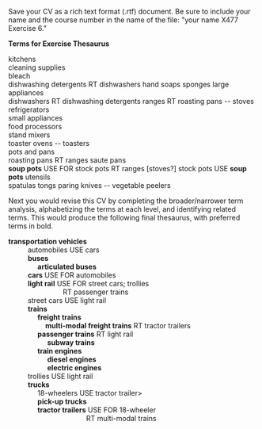 Save your CV as a rich text format (.rtf) document. Be sure to include your name and the course number in the name of the file: "your name X477 Exercise 6."


**Terms for Exercise Thesaurus**

kitchens  
	cleaning supplies  
		bleach  
		dishwashing detergents RT dishwashers
		hand soaps
		sponges
	large appliances  
		dishwashers RT dishwashing detergents
		ranges RT roasting pans -- stoves  
		refrigerators  
	small appliances  
		food processors  
		stand mixers  
		toaster ovens  -- toasters  	
	pots and pans  
		roasting pans RT ranges
		saute pans  
		**soup pots** USE FOR stock pots
							RT ranges [stoves?]
		stock pots USE **soup pots**
	utensils  
		spatulas 
		tongs 
		paring knives -- vegetable peelers


Next you would revise this CV by completing the broader/narrower term analysis, alphabetizing the terms at each level, and identifying related terms. This would produce the following final thesaurus, with preferred terms in bold.

**transportation vehicles**  
          automobiles USE cars  
          **buses**  
               **articulated buses**  
          **cars** USE FOR automobiles  
          **light rail** USE FOR street cars; trollies  
                            RT passenger trains  
          street cars USE light rail  
          **trains**  
               **freight trains**  
                   **multi-modal freight trains** RT tractor trailers  
               **passenger trains** RT light rail  
                    **subway trains**  
               **train engines**  
                    **diesel engines**  
                    **electric engines**  
          trollies USE light rail  
          **trucks**  
               18-wheelers USE tractor trailer>  
               **pick-up trucks**  
               **tractor trailers** USE FOR 18-wheeler  
                                        RT multi-modal trains
